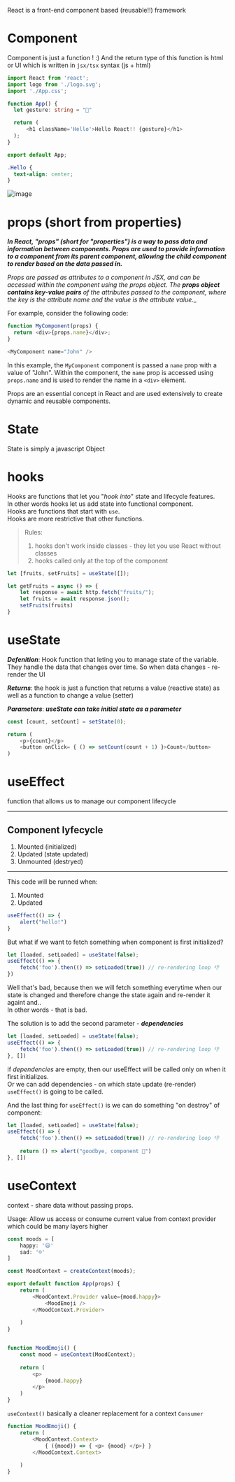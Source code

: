 React is a front-end component based (reusable!!) framework  

# Component

Component is just a function ! :)
And the return type of this function is html or UI which is written in `jsx/tsx` syntax (js + html)

```typescript
import React from 'react';
import logo from './logo.svg';
import './App.css';

function App() {
  let gesture: string = "🤟"

  return (
      <h1 className='Hello'>Hello React!! {gesture}</h1>
  );
}

export default App;
```

```css
.Hello {
  text-align: center;
}
```
![image](https://user-images.githubusercontent.com/63263301/228927180-56e22d27-6364-4e0f-b27c-e9f93ee13bf8.png)


# props (short from properties)
**_In React, "props" (short for "properties") is a way to pass data and information between components. Props are used to provide information to a component from its parent component, allowing the child component to render based on the data passed in._**

_Props are passed as attributes to a component in JSX, and can be accessed within the component using the props object. The **props object contains key-value pairs** of the attributes passed to the component, where the key is the attribute name and the value is the attribute value.__

For example, consider the following code:

```js
function MyComponent(props) {
  return <div>{props.name}</div>;
}

<MyComponent name="John" />
```

In this example, the `MyComponent` component is passed a `name` prop with a value of "John". Within the component, the `name` prop is accessed using `props.name` and is used to render the name in a `<div>` element.

Props are an essential concept in React and are used extensively to create dynamic and reusable components.

# State
State is simply a javascript Object

# hooks
Hooks are functions that let you "_hook into_" state and lifecycle features.  
In other words hooks let us add state into functional component.  
Hooks are functions that start with `use`.  
Hooks are more restrictive that other functions.  

> Rules: 
> 1. hooks don't work inside classes - they let you use React without classes
> 2. hooks called only at the top of the component

```ts
let [fruits, setFruits] = useState([]);

let getFruits = async () => {
    let response = await http.fetch("fruits/");
    let fruits = await response.json();
    setFruits(fruits)
}
```

# useState

_**Defenition**_: Hook function that leting you to manage state of the variable. They handle the data that changes over time. So when data changes - re-render the UI

**_Returns_**: the hook is just a function that returns a value (reactive state) as well as a function to change a value (setter)

**_Parameters_**: _**useState can take initial state as a parameter**_

```js
const [count, setCount] = setState(0);

return (
    <p>{count}</p>
    <button onClick= { () => setCount(count + 1) }>Count</button>
)

```

# useEffect
function that allows us to manage our component lifecycle

---

## Component lyfecycle
1. Mounted (initialized)
2. Updated (state updated)
3. Unmounted (destryed)

---

This code will be runned when:
1. Mounted
2. Updated
```ts
useEffect(() => {
    alert("hello!")
}
```

But what if we want to fetch something when component is first initialized?  
```ts
let [loaded, setLoaded] = useState(false);
useEffect(() => {
    fetch('foo').then(() => setLoaded(true)) // re-rendering loop 👎
})
```
Well that's bad, because then we will fetch something everytime when our state is changed and therefore change the state again and re-render it againt and..  
In other words - that is bad.  

The solution is to add the second parameter - **_dependencies_**
```ts
let [loaded, setLoaded] = useState(false);
useEffect(() => {
    fetch('foo').then(() => setLoaded(true)) // re-rendering loop 👎
}, [])
```
if _dependencies_ are empty, then our useEffect will be called only on when it first initializes.  
Or we can add dependencies - on which state update (re-render) `useEffect()` is going to be called.  

And the last thing for `useEffect()` is we can do something "on destroy" of component:
```ts
let [loaded, setLoaded] = useState(false);
useEffect(() => {
    fetch('foo').then(() => setLoaded(true)) // re-rendering loop 👎
    
    return () => alert("goodbye, component 👋")
}, [])
```

# useContext
context - share data without passing props.  

Usage: Allow us access or consume current value from context provider which could be many layers higher
```ts
const moods = [
    happy: '😃'
    sad: '☹️'
]

const MoodContext = createContext(moods);

export default function App(props) {
    return (
        <MoodContext.Provider value={mood.happy}>
            <MoodEmoji />
        </MoodContext.Provider>
            
    )
}


function MoodEmoji() {
    const mood = useContext(MoodContext);
    
    return (
        <p>
            {mood.happy}
        </p>
    )
}

```
`useContext()` basically a cleaner replacement for a context `Consumer`

```ts
function MoodEmoji() {
    return (
        <MoodContext.Context>
            { ({mood}) => { <p> {mood} </p>} }
        </MoodContext.Context>
            
    )
}


```
